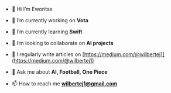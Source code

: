 
- 👋 Hi I’m Eworitse

- 🔭 I’m currently working on **Vota**

- 🌱 I’m currently learning **Swift**

- 👯 I’m looking to collaborate on **AI projects**

- 📝 I regularly write articles on [https://medium.com/@wilbertej1](https://medium.com/@wilbertej1)

- 💬 Ask me about **AI, Football, One Piece**

- 📫 How to reach me **wilbertej1@gmail.com**


